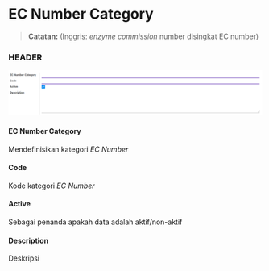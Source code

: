 # EC Number Category
> **Catatan:** (Inggris: *enzyme commission* number disingkat EC number)

### <a name="bagian-header">HEADER</a>

![](../img/ec-number-category/form.png)

#### <a name="field-name">EC Number Category</a>

Mendefinisikan kategori *EC Number*

#### <a name="field-code">Code</a>

Kode kategori *EC Number*

#### <a name="field-active">Active</a>

Sebagai penanda apakah data adalah aktif/non-aktif

#### <a name="field-description">Description</a>

Deskripsi
